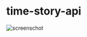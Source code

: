 # time-story-api

![screenschot](https://github.com/GauravDhoot2608/time-story-api/assets/110242474/58b6b778-e610-4e7e-b677-73965a2add2e)
